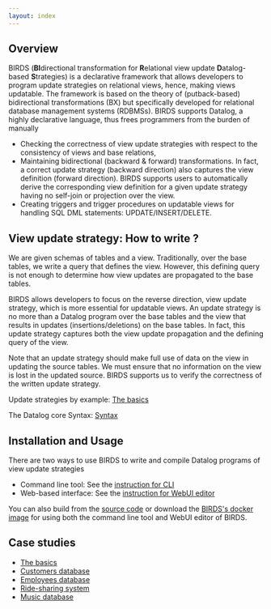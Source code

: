 ```yaml
---
layout: index
---
```


## Overview

BIRDS (**BI**directional transformation for **R**elational view update **D**atalog-based **S**trategies) is a declarative framework that allows developers to program update strategies on relational views, hence, making views updatable. 
The framework is based on the theory of (putback-based) bidirectional transformations (BX) but specifically developed for relational database management systems (RDBMSs).
BIRDS supports Datalog, a highly declarative language, thus frees programmers from the burden of manually

* Checking the correctness of view update strategies with respect to the consistency of views and base relations,
* Maintaining bidirectional (backward & forward) transformations. In fact, a correct update strategy (backward direction) also captures the view definition (forward direction). BIRDS supports users to automatically derive the corresponding view definition for a given update strategy having no self-join or projection over the view.
* Creating triggers and trigger procedures on updatable views for handling SQL DML statements: UPDATE/INSERT/DELETE.

## View update strategy: How to write ?
We are given schemas of tables and a view. Traditionally, over the base tables, we write a query that defines the view. However, this defining query is not enough to determine how view updates are propagated to the base tables.

BIRDS allows developers to focus on the reverse direction, view update strategy, which is more essential for updatable views. An update strategy is no more than a Datalog program over the base tables and the view that results in updates (insertions/deletions) on the base tables. In fact, this update strategy captures both the view update propagation and the defining query of the view. 

Note that an update strategy should make full use of data on the view in updating the source tables. We must ensure that no information on the view is lost in the updated source.
BIRDS supports us to verify the correctness of the written update strategy.

Update strategies by example: [The basics](basic-tutorial.html)

The Datalog core Syntax: [Syntax](syntax.html)

## Installation and Usage

There are two ways to use BIRDS to write and compile Datalog programs of view update strategies
    
* Command line tool: See the [instruction for CLI](cli-installation.html)
* Web-based interface: See the [instruction for WebUI editor](webui-installation.html)

You can also build from the [source code](https://github.com/dangtv/BIRDS) or download the [BIRDS's docker image](https://hub.docker.com/r/dangtv/birds) for using both the command line tool and WebUI editor of BIRDS.

## Case studies

* [The basics](basic-tutorial.html)
* [Customers database](customer.html)
* [Employees database](employee.html)
* [Ride-sharing system](ridesharing-tutorial.html)
* [Music database](music-tutorial.html)


